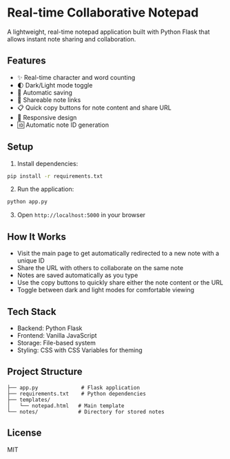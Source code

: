 # Real-time Collaborative Notepad

A lightweight, real-time notepad application built with Python Flask that allows instant note sharing and collaboration.

## Features

- ✨ Real-time character and word counting
- 🌓 Dark/Light mode toggle
- 💾 Automatic saving
- 🔗 Shareable note links
- 📋 Quick copy buttons for note content and share URL
- 📱 Responsive design
- 🆔 Automatic note ID generation

## Setup

1. Install dependencies:
```bash
pip install -r requirements.txt
```

2. Run the application:
```bash
python app.py
```

3. Open `http://localhost:5000` in your browser

## How It Works

- Visit the main page to get automatically redirected to a new note with a unique ID
- Share the URL with others to collaborate on the same note
- Notes are saved automatically as you type
- Use the copy buttons to quickly share either the note content or the URL
- Toggle between dark and light modes for comfortable viewing

## Tech Stack

- Backend: Python Flask
- Frontend: Vanilla JavaScript
- Storage: File-based system
- Styling: CSS with CSS Variables for theming

## Project Structure

```
├── app.py              # Flask application
├── requirements.txt    # Python dependencies
├── templates/         
│   └── notepad.html   # Main template
└── notes/             # Directory for stored notes
```

## License

MIT
